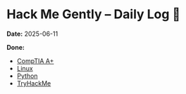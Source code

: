 # Hack Me Gently – Daily Log 🚀

**Date:** 2025-06-11

**Done:**  
- [CompTIA A+](compia-a-plus/Day1)
- [Linux](linux/Day1)
- [Python](python/Day1)
- [TryHackMe](tryhackme/Day1)
